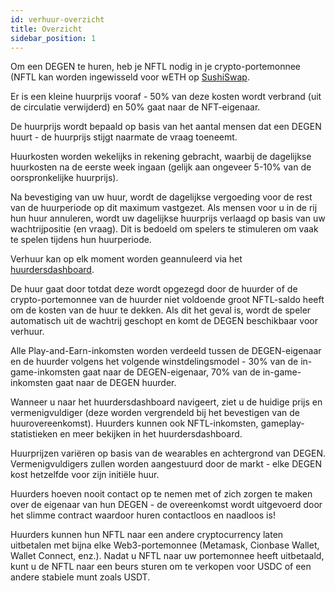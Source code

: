 ```yaml
---
id: verhuur-overzicht
title: Overzicht
sidebar_position: 1
---
```


Om een DEGEN te huren, heb je NFTL nodig in je crypto-portemonnee (NFTL kan worden ingewisseld voor wETH op [SushiSwap](https://sushi.com/).

Er is een kleine huurprijs vooraf - 50% van deze kosten wordt verbrand (uit de circulatie verwijderd) en 50% gaat naar de NFT-eigenaar.

De huurprijs wordt bepaald op basis van het aantal mensen dat een DEGEN huurt - de huurprijs stijgt naarmate de vraag toeneemt.

Huurkosten worden wekelijks in rekening gebracht, waarbij de dagelijkse huurkosten na de eerste week ingaan (gelijk aan ongeveer 5-10% van de oorspronkelijke huurprijs).

Na bevestiging van uw huur, wordt de dagelijkse vergoeding voor de rest van de huurperiode op dit maximum vastgezet. Als mensen voor u in de rij hun huur annuleren, wordt uw dagelijkse huurprijs verlaagd op basis van uw wachtrijpositie (en vraag). Dit is bedoeld om spelers te stimuleren om vaak te spelen tijdens hun huurperiode.

Verhuur kan op elk moment worden geannuleerd via het [huurdersdashboard](https://niftyleague.com/profile).

De huur gaat door totdat deze wordt opgezegd door de huurder of de crypto-portemonnee van de huurder niet voldoende groot NFTL-saldo heeft om de kosten van de huur te dekken. Als dit het geval is, wordt de speler automatisch uit de wachtrij geschopt en komt de DEGEN beschikbaar voor verhuur.

Alle Play-and-Earn-inkomsten worden verdeeld tussen de DEGEN-eigenaar en de huurder volgens het volgende winstdelingsmodel - 30% van de in-game-inkomsten gaat naar de DEGEN-eigenaar, 70% van de in-game-inkomsten gaat naar de DEGEN huurder.

Wanneer u naar het huurdersdashboard navigeert, ziet u de huidige prijs en vermenigvuldiger (deze worden vergrendeld bij het bevestigen van de huurovereenkomst). Huurders kunnen ook NFTL-inkomsten, gameplay-statistieken en meer bekijken in het huurdersdashboard.

Huurprijzen variëren op basis van de wearables en achtergrond van DEGEN. Vermenigvuldigers zullen worden aangestuurd door de markt - elke DEGEN kost hetzelfde voor zijn initiële huur.

Huurders hoeven nooit contact op te nemen met of zich zorgen te maken over de eigenaar van hun DEGEN - de overeenkomst wordt uitgevoerd door het slimme contract waardoor huren contactloos en naadloos is!

Huurders kunnen hun NFTL naar een andere cryptocurrency laten uitbetalen met bijna elke Web3-portemonnee (Metamask, Cionbase Wallet, Wallet Connect, enz.). Nadat u NFTL naar uw portemonnee heeft uitbetaald, kunt u de NFTL naar een beurs sturen om te verkopen voor USDC of een andere stabiele munt zoals USDT.
